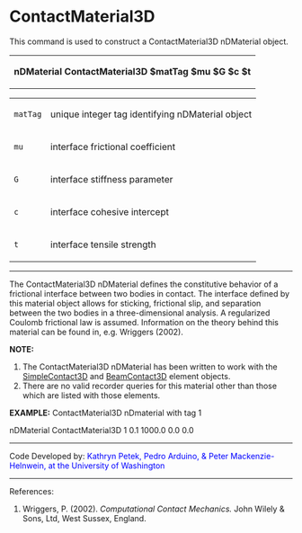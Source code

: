 # ContactMaterial3D

<p>This command is used to construct a ContactMaterial3D nDMaterial
object.</p>
<table>
<tbody>
<tr class="odd">
<td><p><strong>nDMaterial ContactMaterial3D $matTag $mu $G $c
$t</strong></p></td>
</tr>
</tbody>
</table>
<table>
<tbody>
<tr class="odd">
<td><code class="parameter-table-variable">matTag</code></td>
<td><p>unique integer tag identifying nDMaterial object</p></td>
</tr>
<tr class="even">
<td><code class="parameter-table-variable">mu</code></td>
<td><p>interface frictional coefficient</p></td>
</tr>
<tr class="odd">
<td><code class="parameter-table-variable">G</code></td>
<td><p>interface stiffness parameter</p></td>
</tr>
<tr class="even">
<td><code class="parameter-table-variable">c</code></td>
<td><p>interface cohesive intercept</p></td>
</tr>
<tr class="odd">
<td><code class="parameter-table-variable">t</code></td>
<td><p>interface tensile strength</p></td>
</tr>
</tbody>
</table>
<hr />
<p>The ContactMaterial3D nDMaterial defines the constitutive behavior of
a frictional interface between two bodies in contact. The interface
defined by this material object allows for sticking, frictional slip,
and separation between the two bodies in a three-dimensional analysis. A
regularized Coulomb frictional law is assumed. Information on the theory
behind this material can be found in, e.g. Wriggers (2002).</p>
<p><strong>NOTE:</strong></p>
<ol>
<li>The ContactMaterial3D nDMaterial has been written to work with the
<a href="SimpleContact3D" title="wikilink">SimpleContact3D</a> and <a
href="BeamContact3D" title="wikilink">BeamContact3D</a> element
objects.</li>
<li>There are no valid recorder queries for this material other than
those which are listed with those elements.</li>
</ol>
<p><strong>EXAMPLE:</strong> ContactMaterial3D nDmaterial with tag 1</p>
<p>nDMaterial ContactMaterial3D 1 0.1 1000.0 0.0 0.0</p>
<hr />
<p>Code Developed by: <span style="color:blue"> Kathryn Petek,
Pedro Arduino, &amp; Peter Mackenzie-Helnwein, at the University of
Washington </span></p>
<hr />
<p>References:</p>
<ol>
<li>Wriggers, P. (2002). <em>Computational Contact Mechanics.</em> John
Wilely &amp; Sons, Ltd, West Sussex, England.</li>
</ol>
